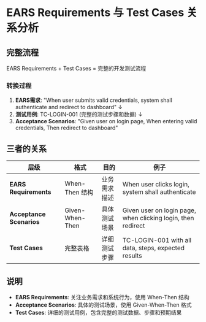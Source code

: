 # EARS Requirements 与 Test Cases 关系分析

## 完整流程

EARS Requirements + Test Cases = 完整的开发测试流程

### 转换过程
1. **EARS需求**: "When user submits valid credentials, system shall authenticate and redirect to dashboard"
   ↓
2. **测试用例**: TC-LOGIN-001 (完整的测试步骤和数据)
   ↓
3. **Acceptance Scenarios**: "Given user on login page, When entering valid credentials, Then redirect to dashboard"

## 三者的关系

| 层级 | 格式 | 目的 | 例子 |
|------|------|------|------|
| **EARS Requirements** | When-Then 结构 | 业务需求描述 | When user clicks login, system shall authenticate |
| **Acceptance Scenarios** | Given-When-Then | 具体测试场景 | Given user on login page, when clicking login, then redirect |
| **Test Cases** | 完整表格 | 详细测试步骤 | TC-LOGIN-001 with all data, steps, expected results |

## 说明

- **EARS Requirements**: 关注业务需求和系统行为，使用 When-Then 结构
- **Acceptance Scenarios**: 具体的测试场景，使用 Given-When-Then 格式
- **Test Cases**: 详细的测试用例，包含完整的测试数据、步骤和预期结果